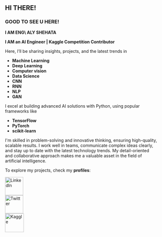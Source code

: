 ## __HI THERE!__
### __GOOD TO SEE U HERE!__ 
__I AM ENG\ ALY SHEHATA__

__I AM an AI Engineer | Kaggle Competition Contributor__

Here, I’ll be sharing insights, projects, and the latest trends in
 - __Machine Learning__ 
 - __Deep Learning__
 - __Computer vision__
 - __Data Science__
 - __CNN__
 - __RNN__
 - __NLP__
 - __GAN__

I excel at building advanced AI solutions with Python, using popular frameworks like
 - __TensorFlow__
 - __PyTorch__
 - __scikit-learn__

I'm skilled in problem-solving and innovative thinking, ensuring high-quality, scalable results. I work well in teams, communicate complex ideas clearly, and stay up to date with the latest technology trends.
My detail-oriented and collaborative approach makes me a valuable asset in the field of artificial intelligence.

To explore my projects, check my __profiles__:
<div>
 <a href="https://www.linkedin.com/in/aly-shehata/">
    <img src="https://res.cloudinary.com/ddqdqrrgt/image/upload/v1722150111/in.png" alt="LinkedIn" width="60"/>
  </a>
</div>
<div>
  <a href="https://x.com/Aly__Hassan__">
    <img src="https://res.cloudinary.com/ddqdqrrgt/image/upload/f_auto,q_auto/K" alt="Twitter" width="60"/>

  </a>
</div>
<div>
  <a href="https://www.kaggle.com/alyhassanshehata">
    <img src="https://res.cloudinary.com/ddqdqrrgt/image/upload/v1722150799/K.png" alt="Kaggle" width="62"/>
  </a>
</div>
<div>
